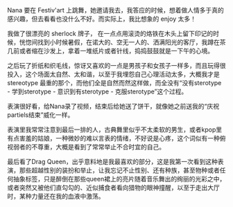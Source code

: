 Nana 要在 Festiv'art 上跳舞，她邀请我去，我答应的时候，想着做人情多于真的感兴趣，但去看看也没什么不好。而实际上，我比想象的 enjoy 太多！

我做了很漂亮的 sherlock 牌子， 在一点点用滚烫的烙铁在木头上留下印记的时候，恍惚间找到小时候暑假，在诺大的、空无一人的、洒满阳光的客厅，我蹲在茶几前或者缩在沙发上，拿着一堆纸片或者针线，捣捣鼓鼓就是一下午的心境。

之后玩了折纸和织毛线，惊讶又喜欢的一点是男孩子和女孩子一样多，而且玩得很投入，这个场面太自然、太和谐，以至于我埋怨自己心理活动太多，大概我才是 stereotype 最重的那个，而他们全是自然而然这样做，而全没有“没有sterotype - 学到sterotype - 意识到有sterotype - 克服sterotype”这个过程。

表演很好看，给Nana录了视频，结束后给她送了饼干，就像她之前送我的“庆祝partiels结束”威化一样。

表演里我常常注意到最后一排的人，古典舞里似乎不太柔软的男生，或者kpop里有点害羞的姑娘，一种微妙的难以言表的情绪，不好说是心疼，这个词似有一种俯视弱者的不尊重，大概是看到了常常举止不合时宜的自己。

最后看了Drag Queen，出乎意料地是我最喜欢的部分，这是我第一次看到这种表演，那些超越性别的装扮和举止，让我忘记不止性别、还有种族，甚至物种或者任何抽象标签，只是醉倒在那些queen裙上的亮片随着音乐舞出的绚丽的光彩之中，或者突然又被他们直勾勾的、近似捕食者看向猎物的眼神撞醒，以至于走出大厅时，某种力量还在我的血液中激荡。